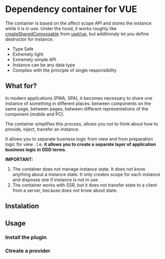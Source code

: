 # Dependency container for VUE

The container is based on the affect scope API and stores the instance while it is in use. Under the hood, it works roughly like [createSharedComposable](https://github.com/vueuse/vueuse/blob/main/packages/shared/createSharedComposable/index.md) from [useVue](https://vueuse.org/), but additionaly let you define destructor for instance.

- Type Safe
- Extremely light
- Extremely simple API
- Instance can be any data type
- Complies with the principle of single responsibility

## What for? 

In modern applications (PWA, SPA), it becomes necessary to share one instance of something in different places: between components on the same page, between pages, between different representations of the component (mobile and PC).

The container simplifies this process, allows you not to think about how to provide, inject, transfer an instance.

It allows you to separate business logic from view and from preparation logic for view . I.e. **it allows you to create a separate layer of application business logic in DDD terms**.

**IMPORTANT:** 
 1. The container does not manage instance state. It does not know anything about a instance state. It only creates scope for each instance and disposes one if instance is not in use
 2. The container works with SSR, but it does not transfer state to a client from a server, because does not know about state.

## Instalation 

## Usage 

### Install the plugin

### Ctreate a provider
